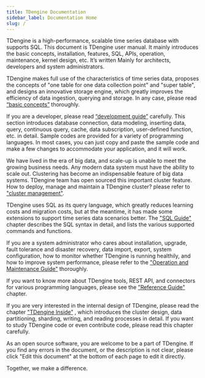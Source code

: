 ```yaml
---
title: TDengine Documentation
sidebar_label: Documentation Home
slug: /
---
```


TDengine is a high-performance, scalable time series database with supports SQL. This document is TDengine user manual. It mainly introduces the basic concepts, installation, features, SQL, APIs, operation, maintenance, kernel design, etc. It’s written Mainly for architects, developers and system administrators.

TDengine makes full use of the characteristics of time series data, proposes the concepts of "one table for one data collection point" and "super table", and designs an innovative storage engine, which greatly improves the efficiency of data ingestion, querying and storage. In any case, please read [“basic concepts”](./concept) thoroughly.

If you are a developer, please read [“development guide”](./develop) carefully. This section introduces database connection, data modeling, inserting data, query, continuous query, cache, data subscription, user-defined function, etc. in detail. Sample codes are provided for a variety of programming languages. In most cases, you can just copy and paste the sample code and make a few changes to accommodate your application, and it will work.

We have lived in the era of big data, and scale-up is unable to meet the growing business needs. Any modern data system must have the ability to scale out. Clustering has become an indispensable feature of big data systems. TDengine team has open sourced this important cluster feature. How to deploy, manage and maintain a TDengine cluster? please refer to ["cluster management"](./cluster).

TDengine uses SQL as its query language, which greatly reduces learning costs and migration costs, but at the meantime, it has made some extensions to support time series data scenarios better. The ["SQL Guide"](./taos-sql) chapter describes the SQL syntax in detail, and lists the various supported commands and functions.

If you are a system administrator who cares about installation, upgrade, fault tolerance and disaster recovery, data import, export, system configuration, how to monitor whether TDengine is running healthily, and how to improve system performance, please refer to the ["Operation and Maintenance Guide"](./operation) thoroughly.

If you want to know more about TDengine tools, REST API, and connectors for various programming languages, please see the ["Reference Guide"](./reference) chapter.

If you are very interested in the internal design of TDengine, please read the chapter ["TDengine Inside”](./tdinternal) , which introduces the cluster design, data partitioning, sharding, writing, and reading processes in detail. If you want to study TDengine code or even contribute code, please read this chapter carefully.

As an open source software, you are welcome to be a part of TDengine. If you find any errors in the document, or the description is not clear, please click "Edit this document" at the bottom of each page to edit it directly.

Together, we make a difference.

